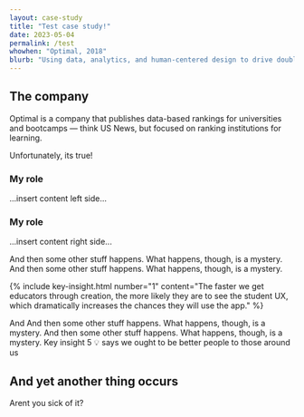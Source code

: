 ```yaml
---
layout: case-study
title: "Test case study!"
date: 2023-05-04
permalink: /test
whowhen: "Optimal, 2018"
blurb: "Using data, analytics, and human-centered design to drive double-digit impact on the landing page for Optimal’s most popular site in their portfolio."
---
```


## The company

Optimal is a company that publishes data-based rankings for universities and bootcamps — think US News, but focused on ranking institutions for learning.

Unfortunately, its true!

<div class="grid halfwidth">
    <div class="col-1-2">
       <div class="content">
            <h3>My role</h3>
           <p>...insert content left side...</p>
       </div>
    </div>
    <div class="col-1-2">
       <div class="content">
            <h3>My role</h3>
           <p>...insert content right side...</p>
       </div>
    </div>
</div>

And then some other stuff happens. What happens, though, is a mystery. And then some other stuff happens. What happens, though, is a mystery. 

{% include key-insight.html number="1" content="The faster we get educators through creation, the more likely they are to see the student UX, which dramatically increases the chances they will use the app." %}

And And then some other stuff happens. What happens, though, is a mystery. And then some other stuff happens. What happens, though, is a mystery. <span class="inline-key-insight">Key insight 5 💡</span> says we ought to be better people to those around us

## And yet another thing occurs

Arent you sick of it?